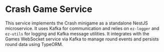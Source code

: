 # Crash Game Service

This service implements the Crash minigame as a standalone NestJS microservice.
It uses Kafka for communication and relies on `ez-logger` and `ez-utils` for
logging and Kafka message utilities.
It integrates with the Games WebSocket service via Kafka to manage round events and persists round data using TypeORM.

